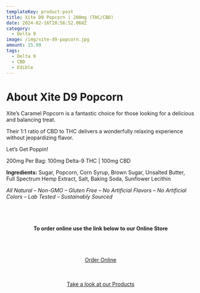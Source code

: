 ```yaml
---
templateKey: product-post
title: Xite D9 Popcorn | 200mg (THC/CBD)
date: 2024-02-16T20:56:52.068Z
category:
  - Delta 9
image: /img/xite-d9-popcorn.jpg
amount: 15.99
tags:
  - Delta 9
  - CBD
  - Edible
---
```

# **About Xite D9 Popcorn**

<!--StartFragment-->

Xite’s Caramel Popcorn is a fantastic choice for those looking for a delicious and balancing treat. 

Their 1:1 ratio of CBD to THC delivers a wonderfully relaxing experience without jeopardizing flavor.

Let’s Get Poppin!

200mg Per Bag: 100mg Delta-9 THC | 100mg CBD

**Ingredients:** Sugar, Popcorn, Corn Syrup, Brown Sugar, Unsalted Butter, Full Spectrum Hemp Extract, Salt, Baking Soda, Sunflower Lecithin

*All Natural – Non-GMO – Gluten Free – No Artificial Flavors – No Artificial Colors – Lab Tested – Sustainably Sourced*

<br><br>

<Center>

#### **To order online use the link below to our Online Store**

<br><br>

<Center><a class="link-view-more-products" target="_blank" href="https://capitalcbd.shop/product/xite-caramel-popcorn-d9-cbd/">Order Online</a></

<br><br><br>

<Center><a class="link-view-more-products" target="_blank" href="https://capitalamericanshaman.com/products">Take a look at our Products</a></Center>

<br><br>